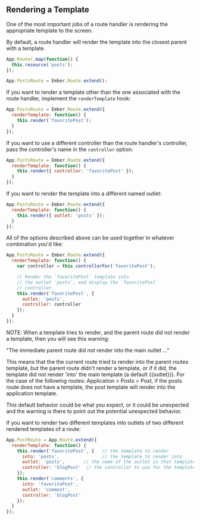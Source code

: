 ## Rendering a Template

One of the most important jobs of a route handler is rendering the
appropriate template to the screen.

By default, a route handler will render the template into the closest 
parent with a template.

```js
App.Router.map(function() {
  this.resource('posts');
});

App.PostsRoute = Ember.Route.extend();
```

If you want to render a template other than the one associated with the
route handler, implement the `renderTemplate` hook:

```js
App.PostsRoute = Ember.Route.extend({
  renderTemplate: function() {
    this.render('favoritePost');
  }
});
```

If you want to use a different controller than the route handler's
controller, pass the controller's name in the `controller` option:

```js
App.PostsRoute = Ember.Route.extend({
  renderTemplate: function() {
    this.render({ controller: 'favoritePost' });
  }
});
```

If you want to render the template into a different named outlet:

```js
App.PostsRoute = Ember.Route.extend({
  renderTemplate: function() {
    this.render({ outlet: 'posts' });
  }
});
```

All of the options described above can be used together in whatever
combination you'd like:

```js
App.PostsRoute = Ember.Route.extend({
  renderTemplate: function() {
    var controller = this.controllerFor('favoritePost');

    // Render the `favoritePost` template into
    // the outlet `posts`, and display the `favoritePost`
    // controller.
    this.render('favoritePost', {
      outlet: 'posts',
      controller: controller
    });
  }
});
```

NOTE: When a template tries to render, and the parent route did not render a template, then you will see this warning:

"The immediate parent route did not render into the main outlet ..."

This means that the the current route tried to render into the parent routes template, but the parent route didn't render a template, or if it did, the template did not render 'into' the main template (a default {{outlet}}). For the case of the following routes: Application > Posts > Post, if the posts route does not have a template, the post template will render into the application template.

This default behavior could be what you expect, or it could be unexpected and the warning is there to point out the potential unexpected behavior.

If you want to render two different templates into outlets of two different rendered templates of a route:

```js
App.PostRoute = App.Route.extend({
  renderTemplate: function() {
    this.render('favoritePost', {   // the template to render
      into: 'posts',                // the template to render into
      outlet: 'posts',       // the name of the outlet in that template
      controller: 'blogPost'  // the controller to use for the template
    });
    this.render('comments', {
      into: 'favoritePost',
      outlet: 'comment',
      controller: 'blogPost'
    });
  }
});
```
